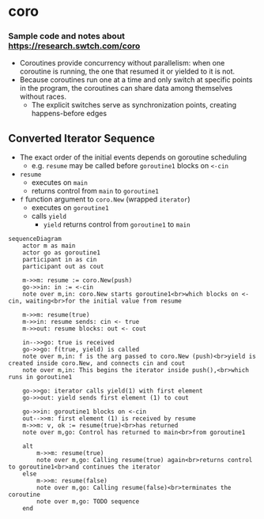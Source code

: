 # coro

### Sample code and notes about https://research.swtch.com/coro 



* Coroutines provide concurrency without parallelism: when one coroutine is running, the one that resumed it or yielded to it is not.
* Because coroutines run one at a time and only switch at specific points in the program, the coroutines can share data among themselves without races. 
  * The explicit switches serve as synchronization points, creating happens-before edges

## Converted Iterator Sequence

* The exact order of the initial events depends on goroutine scheduling
  * e.g. `resume` may be called before `goroutine1` blocks on `<-cin`
* `resume`
  * executes on `main`
  * returns control from `main` to `goroutine1`
* `f` function argument to `coro.New` (wrapped `iterator`)
  * executes on `goroutine1`
  * calls `yield`
    * `yield` returns control from `goroutine1` to `main`

```mermaid
sequenceDiagram
    actor m as main
    actor go as goroutine1
    participant in as cin
    participant out as cout

    m->>m: resume := coro.New(push)
    go->>in: in := <-cin
    note over m,in: coro.New starts goroutine1<br>which blocks on <-cin, waiting<br>for the initial value from resume
    
    m->>m: resume(true)
    m->>in: resume sends: cin <- true
    m->>out: resume blocks: out <- cout
    
    in-->>go: true is received
    go->>go: f(true, yield) is called
    note over m,in: f is the arg passed to coro.New (push)<br>yield is created inside coro.New, and connects cin and cout
    note over m,in: This begins the iterator inside push(),<br>which runs in goroutine1
    
    go->>go: iterator calls yield(1) with first element
    go->>out: yield sends first element (1) to cout

    go->>in: goroutine1 blocks on <-cin
    out-->>m: first element (1) is received by resume
    m->>m: v, ok := resume(true)<br>has returned
    note over m,go: Control has returned to main<br>from goroutine1

    alt
        m->>m: resume(true)
        note over m,go: Calling resume(true) again<br>returns control to goroutine1<br>and continues the iterator
    else
        m->>m: resume(false)
        note over m,go: Calling resume(false)<br>terminates the coroutine
        note over m,go: TODO sequence
    end
```

